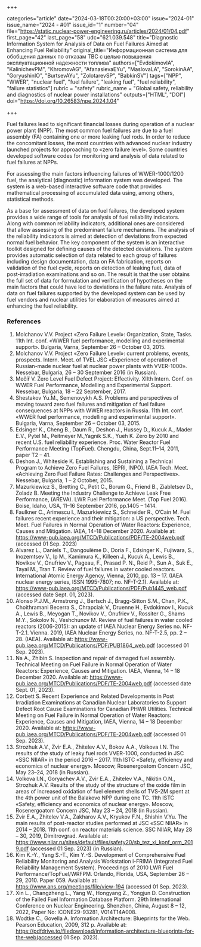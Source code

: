 +++

categories="article"
date="2024-03-18T00:20:00+03:00"
issue="2024-01"
issue_name="2024 - #01"
issue_id="1"
number="04"
file="https://static.nuclear-power-engineering.ru/articles/2024/01/04.pdf"
first_page="42"
last_page="58"
udc="621.039.548"
title="Diagnostic Information System for Analysis of Data on Fuel Failures Aimed  at Enhancing Fuel Reliability"
original_title="Информационная система для обобщения данных по отказам ТВС с целью повышения эксплуатационной надежности топлива"
authors=["EvdokimovIA", "KalinichevPM", "KhromovAG", "AfanasievaEYu", "MaslovaLA", "SorokinAA", "GoryushinIO", "BurtsevAYu", "ZolotarevSP", "BabkinSV"]
tags=["NPP", "WWER", "nuclear fuel", "fuel failure", "leaking fuel", "fuel reliability", "failure statistics"]
rubric = "safety"
rubric_name = "Global safety, reliability and diagnostics of nuclear power installations"
outputs=["HTML", "DOI"]
doi="https://doi.org/10.26583/npe.2024.1.04"

+++

Fuel failures lead to significant financial losses during operation of a nuclear power plant (NPP). The most common fuel failures are due to a fuel assembly (FA) containing one or more leaking fuel rods. In order to reduce the concomitant losses, the most countries with advanced nuclear industry launched projects for approaching to «zero failure level». Some countries developed software codes for monitoring and analysis of data related to fuel failures at NPPs.

For assessing the main factors influencing failures of WWER-1000/1200 fuel, the analytical (diagnostic) information system was developed. The system is a web-based interactive software code that provides mathematical processing of accumulated data using, among others, statistical methods.

As a base for assessment of data on fuel failures, the developed system provides a wide range of tools for analysis of fuel reliability indicators. Along with common reliability indicators, additional ones are considered that allow assessing of the predominant failure mechanisms. The analysis of the reliability indicators is aimed at detection of deviations from expected normal fuel behavior. The key component of the system is an interactive toolkit designed for defining causes of the detected deviations. The system provides automatic selection of data related to each group of failures including design documentation, data on FA fabrication, reports on validation of the fuel cycle, reports on detection of leaking fuel, data of post-irradiation examinations and so on. The result is that the user obtains the full set of data for formulation and verification of hypotheses on the main factors that could have led to deviations in the failure rate. Analysis of data on fuel failures supported by the developed system can be used by fuel vendors and nuclear utilities for elaboration of measures aimed at enhancing the fuel reliability.

### References

1. Molchanov V.V. Project «Zero Failure Level»: Organization, State, Tasks. 11th Int. conf. «WWER fuel performance, modelling and experimental support». Bulgaria, Varna, September 26 – October 03, 2015.
2. Molchanov V.V. Project «Zero Failure Level»: current problems, events, prospects. Intern. Meet. of TVEL JSC «Experience of operation of Russian-made nuclear fuel at nuclear power plants with VVER-1000». Nessebar, Bulgaria, 26 – 30 September 2016 (in Russian).
3. Mečíř V. Zero Level Fuel Defect Project: Effectivity. XIIth Intern. Conf. on WWER Fuel Performance, Modelling and Experimental Support. Nessebar, Bulgaria, 18 – 22 September, 2017.
4. Shestakov Yu.M., Semenovykh A.S. Problems and perspectives of moving toward zero fuel failures and mitigation of fuel failure consequences at NPPs with WWER reactors in Russia. 11th Int. conf. «WWER fuel performance, modelling and experimental support». Bulgaria, Varna, September 26 – October 03, 2015.
5. Edsinger K., Cheng B., Daum R., Deshon J., Hussey D., Kucuk A., Mader E.V., Pytel M., Peitmeyer M.,Yagnik S.K., Yueh K. Zero by 2010 and recent U.S. fuel reliability experience. Proc. Water Reactor Fuel Performance Meeting (TopFuel). Chengdu, China, Sept.11–14, 2011, paper T2 – 41.
6. Deshon J., Whiteside K. Establishing and Sustaining a Technical Program to Achieve Zero Fuel Failures, (EPRI, INPO). IAEA Tech. Meet. «Achieving Zero Fuel Failure Rates: Challenges and Perspectives». Nessebar, Bulgaria, 1 – 2 October, 2015.
7. Mazurkiewicz S., Bretting C., Petit C., Borum G., Friend B., Ziabletsev D., Zoladz B. Meeting the Industry Challenge to Achieve Leak Free Performance, (AREVA). LWR Fuel Performance Meet. (Top Fuel 2016). Boise, Idaho, USA, 11–16 September 2016, pp.1405 – 1414.
8. Faulkner C., Arimescu I., Mazurkiewicz S., Schneider R., O’Cain M. Fuel failures recent experience and their mitigation: a US perspective. Tech. Meet. Fuel Failures in Normal Operation of Water Reactors: Experience, Causes and Mitigation. IAEA, 14–18 December 2020. Available at: https://www-pub.iaea.org/MTCD/Publications/PDF/TE-2004web.pdf (accessed 01 Sep. 2023)
9. Alvarez L., Daniels T., Dangoulème D., Doria F., Edsinger K., Fujiwara, S., Inozemtsev V., Ip M., Kamimura K., Killeen J., Kucuk A., Lewis B., Novikov V., Onufriev V., Pageau, F., Prasad P. N., Reid P., Sun A., Suk E., Tayal M., Tran T. Review of fuel failures in water cooled reactors. International Atomic Energy Agency, Vienna, 2010, pp. 13 – 17. (IAEA nuclear energy series, ISSN 1995-7807; no. NF-T-2.1). Available at: https://www-pub.iaea.org/MTCD/Publications/PDF/Pub1445_web.pdf (accessed date Sept. 01, 2023).
10. Alonso P.J.M., Armstrong J., Bertsch J., Bragg-Sitton S.M., Chan, P.K., Choithramani Becerra S., Chrapciak V., Druenne H., Evdokimov I., Kucuk A., Lewis B., Meyogan T., Novikov V., Onufriev V., Rossiter G., Shams M.Y., Sokolov N., Veshchunov M. Review of fuel failures in water cooled reactors (2006-2015): an update of IAEA Nuclear Energy Series no. NF-T-2.1. Vienna. 2019, IAEA Nuclear Energy Series, no. NF-T-2.5, pp. 2 – 28. (IAEA). Available at: https://www-pub.iaea.org/MTCD/Publications/PDF/PUB1864_web.pdf (accessed 01 Sep. 2023).
11. Na A., Zhibin S. Inspection and repair of damaged fuel assembly. Technical Meeting on Fuel Failure in Normal Operation of Water Reactors: Experience, Causes and Mitigation. IAEA, Vienna, 14 – 18 December 2020. Available at: https://www-pub.iaea.org/MTCD/Publications/PDF/TE-2004web.pdf (accessed date Sept. 01, 2023).
12. Corbett S. Recent Experience and Related Developments in Post Irradiation Examinations at Canadian Nuclear Laboratories to Support Defect Root Cause Examinations for Canadian PHWR Utilities. Technical Meeting on Fuel Failure in Normal Operation of Water Reactors: Experience, Causes and Mitigation, IAEA, Vienna, 14 – 18 December 2020. Available at: https://www-pub.iaea.org/MTCD/Publications/PDF/TE-2004web.pdf (accessed 01 Sep. 2023).
13. Strozhuk A.V., Zvir E.A., Zhitelev A.V., Bokov A.A., Volkova I.N. The results of the study of leaky fuel rods VVER-1000, conducted in JSC «SSC NIIAR» in the period 2016 – 2017. 11th ISTC «Safety, efficiency and economics of nuclear energy». Moscow, Rosenergoatom Concern JSC, May 23–24, 2018 (in Russian).
14. Volkova I.N., Goryachev A.V., Zvir E.A., Zhitelev V.A., Nikitin O.N., Strozhuk A.V. Results of the study of the structure of the oxide film in areas of increased oxidation of fuel element shells of TVS-2M spent at the 4th power unit of the Balakovo NPP during one TC. 11th ISTC «Safety, efficiency and economics of nuclear energy». Moscow, Rosenergoatom Concern JSC, May 23 – 24, 2018 (in Russian).
15. Zvir E.A., Zhitelev V.A., Zakharov A.V., Kryukov F.N., Shishin V.Yu. The main results of post-reactor studies performed at JSC «SSC NIIAR» in 2014 – 2018. 11th conf. on reactor materials science. SSC NIIAR, May 28 – 30, 2019, Dimitrovgrad. Available at: https://www.niiar.ru/sites/default/files/safety20/sb_tez_xi_konf_orm_2019.pdf (accessed 01 Sep. 2023) (in Russian).
16. Kim K.-Y., Yang S.-T., Kim Y.-S. Development of Comprehensive Fuel Reliability Monitoring and Analysis Workstation i-FRIMA (Integrated Fuel Reliability Management System). Proceedings of 2010 LWR Fuel Performance/TopFuel/WRFPM. Orlando, Florida, USA, September 26 – 29, 2010. Paper 059. Available at: https://www.ans.org/meetings/file/view-194 (accessed 01 Sep. 2023).
17. Xin L., Changzheng L., Yang W., Hongyang Z., Yongjun D. Construction of the Failed Fuel Information Database Platform. 29th International Conference on Nuclear Engineering. Shenzhen, China, August 8 – 12, 2022, Paper No: ICONE29-93281, V014T14A008.
18. Wodtke C., Govella A. Information Architecture: Blueprints for the Web. Pearson Education, 2009, 312 p. Available at: https://pdfdrive.to/filedownload/information-architecture-blueprints-for-the-web(accessed 01 Sep. 2023).